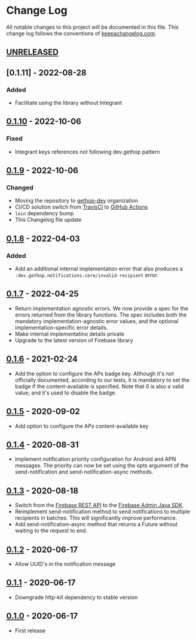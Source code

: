 # Change Log
All notable changes to this project will be documented in this file. This change log follows the conventions of [keepachangelog.com](http://keepachangelog.com/).

## [UNRELEASED]

## [0.1.11] - 2022-08-28
### Added
- Facilitate using the library without Integrant

## [0.1.10] - 2022-10-06
### Fixed
- Integrant keys references not following dev.gethop pattern

## [0.1.9] - 2022-10-06
### Changed
- Moving the repository to [gethop-dev](https://github.com/gethop-dev) organization
- CI/CD solution switch from [TravisCI](https://travis-ci.org/) to [GitHub Actions](Ihttps://github.com/features/actions)
- `lein` dependency bump
- This Changelog file update

## [0.1.8] - 2022-04-03
### Added
- Add an additional internal implementation error that also produces a `:dev.gethop.notifications.core/invalid-recipient` error.

## [0.1.7] - 2022-04-25
- Return implementation agnostic errors. We now provide a spec for the errors returned from the library functions. The spec includes both the mandatory implementation-agnostic error values, and the optional implementation-specific error details.
- Make internal implementatino details private
- Upgrade to the latest version of Firebase library

## [0.1.6] - 2021-02-24
- Add the option to configure the APs badge key. Although it's not
  officially documented, according to our tests, it is mandatory to
  set the badge if the content-available is specified. Note that 0
  is also a valid value, and it's used to disable the badge.

## [0.1.5] - 2020-09-02
- Add option to configure the APs content-available key

## [0.1.4] - 2020-08-31
- Implement notification priority configuration for Android and APN messages. The priority can now be set using the opts argument of the send-notification and send-notification-async methods.

## [0.1.3] - 2020-08-18
- Switch from the [Firebase REST API](https://firebase.google.com/docs/reference/fcm/rest/v1/projects.messages) to the [Firebase Admin Java SDK](https://github.com/firebase/firebase-admin-java).
- Reimplement send-notification method to send notifications to multiple recipients in batches. This will significantly improve performance.
- Add send-notification-async method that returns a Future without waiting to the request to end.

## [0.1.2] - 2020-06-17
- Allow UUID's in the notification message

## [0.1.1] - 2020-06-17
- Downgrade http-kit dependency to stable version

## [0.1.0] - 2020-06-17
- First release

[UNRELEASED]: https://github.com/gethop-dev/notifications.firebase/compare/v0.1.10...HEAD
[0.1.10]: https://github.com/gethop-dev/notifications.firebase/compare/0.1.9...0.1.10
[0.1.9]: https://github.com/gethop-dev/notifications.firebase/compare/0.1.8...0.1.9
[0.1.8]: https://github.com/gethop-dev/notifications.firebase/compare/0.1.7...0.1.8
[0.1.7]: https://github.com/gethop-dev/notifications.firebase/compare/0.1.6...0.1.7
[0.1.6]: https://github.com/gethop-dev/notifications.firebase/compare/0.1.5...0.1.6
[0.1.5]: https://github.com/gethop-dev/notifications.firebase/compare/0.1.4...0.1.5
[0.1.4]: https://github.com/gethop-dev/notifications.firebase/compare/0.1.3...0.1.4
[0.1.3]: https://github.com/gethop-dev/notifications.firebase/compare/0.1.2...0.1.3
[0.1.2]: https://github.com/gethop-dev/notifications.firebase/compare/0.1.1...0.1.2
[0.1.1]: https://github.com/gethop-dev/notifications.firebase/compare/0.1.0...0.1.1
[0.1.0]: https://github.com/gethop-dev/notifications.firebase/releases/tag/0.1.0
